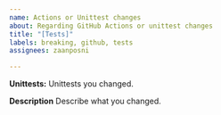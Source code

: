 ```yaml
---
name: Actions or Unittest changes
about: Regarding GitHub Actions or unittest changes
title: "[Tests]"
labels: breaking, github, tests
assignees: zaanposni

---
```


**Unittests:**
Unittests you changed.

**Description**
Describe what you changed.
